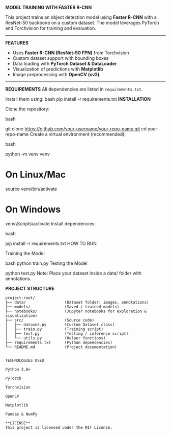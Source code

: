 **MODEL TRAINING WITH FASTER R-CNN**

This project trains an object detection model using **Faster R-CNN** with a ResNet-50 backbone on a custom dataset. The model leverages PyTorch and Torchvision for training and evaluation.

---

**FEATURES**
- Uses **Faster R-CNN (ResNet-50 FPN)** from Torchvision
- Custom dataset support with bounding boxes
- Data loading with **PyTorch Dataset & DataLoader**
- Visualization of predictions with **Matplotlib**
- Image preprocessing with **OpenCV (cv2)**

---

**REQUIREMENTS**
All dependencies are listed in `requirements.txt`.  

Install them using:
bash
pip install -r requirements.txt
**INSTALLATION**

Clone the repository:

bash

git clone https://github.com/your-username/your-repo-name.git
cd your-repo-name
Create a virtual environment (recommended):

bash

python -m venv venv
# On Linux/Mac
source venv/bin/activate
# On Windows
venv\Scripts\activate
Install dependencies:

bash

pip install -r requirements.txt
HOW TO RUN

Training the Model

bash
python train.py
Testing the Model



python test.py
Note: Place your dataset inside a data/ folder with annotations.

**PROJECT STRUCTURE**

```text
project-root/
├── data/                 (Dataset folder: images, annotations)
├── models/               (Saved / trained models)
├── notebooks/            (Jupyter notebooks for exploration & visualization)
├── src/                  (Source code)
│   ├── dataset.py        (Custom Dataset class)
│   ├── train.py          (Training script)
│   ├── test.py           (Testing / inference script)
│   └── utils.py          (Helper functions)
├── requirements.txt      (Python dependencies)
└── README.md             (Project documentation)


TECHNOLOGIES USED

Python 3.8+

PyTorch

Torchvision

OpenCV

Matplotlib

Pandas & NumPy

**LICENSE**
This project is licensed under the MIT License.

